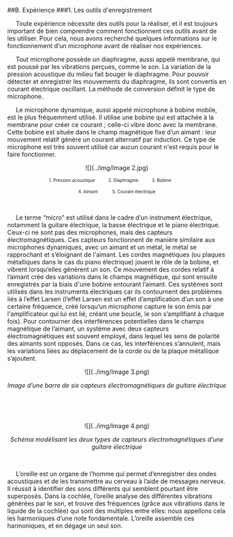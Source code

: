 ##B. Expérience
###1. Les outils d'enregistrement

<p>&nbsp;&nbsp;&nbsp;&nbsp;
    Toute expérience nécessite des outils pour la réaliser, et il est toujours important de bien comprendre comment fonctionnent ces outils avant de les utiliser. Pour cela, nous avons recherché quelques informations sur le fonctionnement d’un microphone avant de réaliser nos expériences.</p>
<p>&nbsp;&nbsp;&nbsp;&nbsp;
Tout microphone possède un diaphragme, aussi appelé membrane, qui est poussé par les vibrations perçues, comme le son. La variation de la pression acoustique du milieu fait bouger le diaphragme. Pour pouvoir détecter et enregistrer les mouvements du diaphragme, ils sont convertis en courant électrique oscillant. La méthode de conversion définit le type de microphone.</p>
<p>&nbsp;&nbsp;&nbsp;&nbsp;
    Le microphone dynamique, aussi appelé microphone à bobine mobile, est le plus fréquemment utilisé. Il utilise une bobine qui est attachée à la membrane pour créer ce courant ; celle-ci vibre donc avec la membrane. Cette bobine est située dans le champ magnétique fixe d’un aimant : leur mouvement relatif génère un courant alternatif par induction. Ce type de microphone est très souvent utilisé car aucun courant n'est requis pour le faire fonctionner.</p>
<center>
<p>
</p>


![](../img/Image 2.jpg)
<p>
<font size="1">
1. Pression acoustique&nbsp;&nbsp;&nbsp;&nbsp;&nbsp;&nbsp;&nbsp;&nbsp;&nbsp;&nbsp;
2. Diaphragme&nbsp;&nbsp;&nbsp;&nbsp;&nbsp;&nbsp;&nbsp;&nbsp;&nbsp;&nbsp;
3. Bobine &nbsp;&nbsp;&nbsp;&nbsp;&nbsp;&nbsp;&nbsp;&nbsp;&nbsp;&nbsp;
</font>
</p>
<p>
<font size="1">
4. Aimant &nbsp;&nbsp;&nbsp;&nbsp;&nbsp;&nbsp;&nbsp;&nbsp;&nbsp;&nbsp;
5. Courant électrique
</font>
</p>
<p>
&nbsp;
</p>
<p>
</p>
</center>
<p align="left">&nbsp;&nbsp;&nbsp;&nbsp;
    Le terme “micro” est utilisé dans le cadre d’un instrument électrique, notamment la guitare électrique, la basse électrique et le piano électrique. Ceux-ci ne sont pas des microphones, mais des capteurs électromagnétiques. Ces capteurs fonctionnent de manière similaire aux microphones dynamiques, avec un aimant et un métal, le métal se rapprochant et s’éloignant de l'aimant. Les cordes magnétiques (ou plaques métalliques dans le cas du piano électrique) jouent le rôle de la bobine, et vibrent lorsqu’elles génèrent un son. Ce mouvement des cordes relatif à l’aimant crée des variations dans le champs magnétique, qui sont ensuite enregistrés par la biais d'une bobine entourant l’aimant. Ces systèmes sont utilisés dans les instruments électriques car ils contournent des problèmes liés à l’effet Larsen (l’effet Larsen est un effet d’amplification d’un son à une certaine fréquence, créé lorsqu’un microphone capture le son émis par l'amplificateur qui lui est lié, créant une boucle, le son s’amplifiant à chaque fois). Pour contourner des interférences potentielles dans le champs magnétique de l’aimant, un système avec deux capteurs électromagnétiques est souvent employé, dans lequel les sens de polarité des aimants sont opposés. Dans ce cas, les interférences s’annulent, mais les variations liées au déplacement de la corde ou de la plaque métallique s’ajoutent.</p>
<center>
<p>
</p>

![](../img/Image 3.png)
<p><em> Image d’une barre de six capteurs électromagnétiques de guitare électrique </em></p>
<p>
&nbsp;
</p>
<p>
&nbsp;
</p>

![](../img/Image 4.png)
<p><em> Schéma modélisant les deux types de capteurs électromagnétiques d’une guitare électrique </em></p>
</center>
<p>
&nbsp;
</p>
<p>&nbsp;&nbsp;&nbsp;&nbsp;
    L’oreille est un organe de l’homme qui permet d’enregistrer des ondes acoustiques et de les transmettre au cerveau à l’aide de messages nerveux. Il réussit à identifier des sons différents qui semblent pourtant être superposés. Dans la cochlée, l’oreille analyse des différentes vibrations générées par le son, et trouve des fréquences (grâce aux vibrations dans le liquide de la cochlée) qui sont des multiples entre elles: nous appellons cela les harmoniques d’une note fondamentale. L’oreille assemble ces harmoniques, et en dégage un seul son.
</p>
